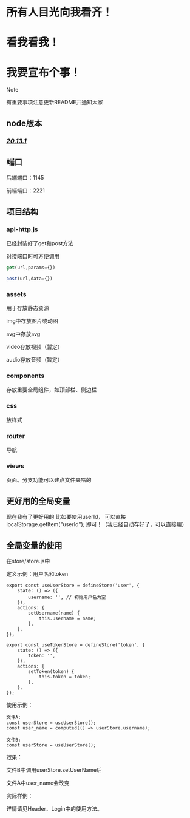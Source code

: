 # 所有人目光向我看齐！

# 看我看我！

# 我要宣布个事！



> [!NOTE]
>
> 有重要事项注意更新README并通知大家



## node版本

### ***<u>20.13.1</u>***



## 端口

后端端口：1145

前端端口：2221



## 项目结构

### api-http.js

已经封装好了get和post方法

对接端口时可方便调用

```javascript
get(url,params={})

post(url,data={})
```



### assets

用于存放静态资源

img中存放图片或动图

svg中存放svg

video存放视频（暂定）

audio存放音频（暂定）



### components

存放重要全局组件，如顶部栏、侧边栏



### css

放样式



### router

导航



### views

页面。分支功能可以建点文件夹啥的



## 更好用的全局变量
现在我有了更好用的
比如要使用userId，
可以直接
localStorage.getItem("userId");
即可！（我已经自动存好了，可以直接用）

## 全局变量的使用

在store/store.js中

定义示例：用户名和token

```
export const useUserStore = defineStore('user', {
    state: () => ({
        username: '', // 初始用户名为空
    }),
    actions: {
        setUsername(name) {
            this.username = name;
        },
    },
});

export const useTokenStore = defineStore('token', {
    state: () => ({
        token: '',
    }),
    actions: {
        setToken(token) {
            this.token = token;
        },
    },
});
```



使用示例：

```
文件A:
const userStore = useUserStore();
const user_name = computed(() => userStore.username);

文件B:
const userStore = useUserStore();
```

效果：

文件B中调用userStore.setUserName后

文件A中user_name会改变



实际样例：

详情请见Header、Login中的使用方法。

